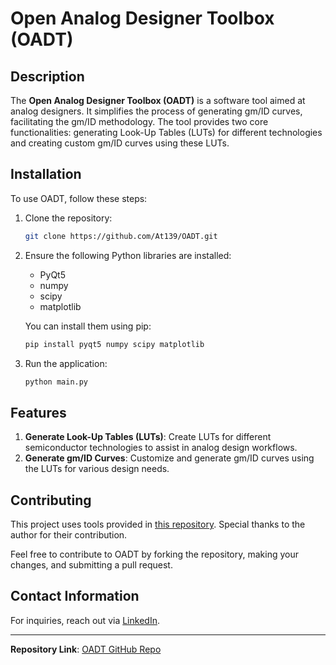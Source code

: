 
# Open Analog Designer Toolbox (OADT)

## Description

The **Open Analog Designer Toolbox (OADT)** is a software tool aimed at analog designers. It simplifies the process of generating gm/ID curves, facilitating the gm/ID methodology. The tool provides two core functionalities: generating Look-Up Tables (LUTs) for different technologies and creating custom gm/ID curves using these LUTs.

## Installation

To use OADT, follow these steps:

1. Clone the repository:
   ```bash
   git clone https://github.com/At139/OADT.git
   ```
2. Ensure the following Python libraries are installed:
   - PyQt5
   - numpy
   - scipy
   - matplotlib

   You can install them using pip:
   ```bash
   pip install pyqt5 numpy scipy matplotlib
   ```

3. Run the application:
   ```bash
   python main.py
   ```

## Features

1. **Generate Look-Up Tables (LUTs)**: Create LUTs for different semiconductor technologies to assist in analog design workflows.
2. **Generate gm/ID Curves**: Customize and generate gm/ID curves using the LUTs for various design needs.

## Contributing

This project uses tools provided in [this repository](https://github.com/medwatt/gmid/tree/main). Special thanks to the author for their contribution.

Feel free to contribute to OADT by forking the repository, making your changes, and submitting a pull request.

## Contact Information

For inquiries, reach out via [LinkedIn](https://www.linkedin.com/in/ahmed-elsherbiny-10aaa127a/).

---

**Repository Link**: [OADT GitHub Repo](https://github.com/At139/OADT)
